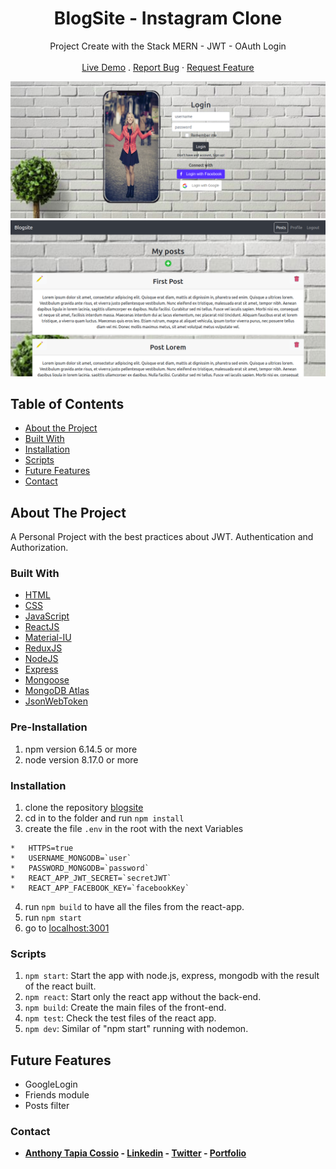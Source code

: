 <p align="center">
  <h1 align="center">BlogSite - Instagram Clone</h1>

  <p align="center">
    Project Create with the Stack MERN - JWT - OAuth Login
    <br>
    <br>
    <a href="https://blogsite-atc.herokuapp.com/" target="_blank">Live Demo</a>
    .
    <a href="https://github.com/AnthonyTC89/blogsite/issues">Report Bug</a>
    ·
    <a href="https://github.com/AnthonyTC89/blogsite/issues">Request Feature</a>
  </p>
</p>

![Screenshot](/screenshots/01.png)
![Screenshot](/screenshots/02.png)

<!-- TABLE OF CONTENTS -->
## Table of Contents

* [About the Project](#about-the-project)
* [Built With](#built-with)
* [Installation](#installation)
* [Scripts](#Scripts)
* [Future Features](#Future-Features)
* [Contact](#Contact)

## About The Project

A Personal Project with the best practices about JWT. Authentication and Authorization.

### Built With

* [HTML](https://www.w3.org/html/)
* [CSS](https://www.w3.org/Style/CSS/)
* [JavaScript](https://www.javascript.com/)
* [ReactJS](https://reactjs.org/)
* [Material-IU](https://material-ui.com/)
* [ReduxJS](https://redux.js.org/)
* [NodeJS](https://nodejs.org/)
* [Express](https://expressjs.com/)
* [Mongoose](https://mongoosejs.com/)
* [MongoDB Atlas](https://www.mongodb.com/cloud/atlas)
* [JsonWebToken](https://jwt.io/)

### Pre-Installation

  1. npm version 6.14.5 or more
  2. node version 8.17.0 or more

### Installation

  1. clone the repository [blogsite](https://github.com/AnthonyTC89/blogsite)
  2. cd in to the folder and run `npm install`
  3. create the file `.env` in the root with the next Variables

    *   HTTPS=true
    *   USERNAME_MONGODB=`user`
    *   PASSWORD_MONGODB=`password`
    *   REACT_APP_JWT_SECRET=`secretJWT`
    *   REACT_APP_FACEBOOK_KEY=`facebookKey`

  4. run `npm build` to have all the files from the react-app.
  5. run `npm start`
  6. go to [localhost:3001](http://localhost:3001)

### Scripts

  1. `npm start`: Start the app with node.js, express, mongodb with the result of the react built.
  2. `npm react`: Start only the react app without the back-end.
  3. `npm build`: Create the main files of the front-end.
  4. `npm test`: Check the test files of the react app.
  5. `npm dev`: Similar of "npm start" running with nodemon.

## Future Features

  * GoogleLogin
  * Friends module
  * Posts filter

### Contact

* **[Anthony Tapia Cossio](https://github.com/AnthonyTC89) - [Linkedin](linkedin.com/in/anthony-tapia-cossio) - [Twitter](https://twitter.com/ptonypTC) - [Portfolio](https://portfolio-anthony.herokuapp.com/)**
